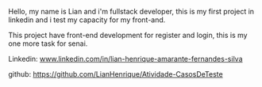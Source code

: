Hello, my name is Lian and i'm fullstack developer, this is my first project in linkedin and i test my capacity for my front-and.

This project have front-end development for register and login, this is my one more task for senai.

Linkedin: www.linkedin.com/in/lian-henrique-amarante-fernandes-silva

github: https://github.com/LianHenrique/Atividade-CasosDeTeste
